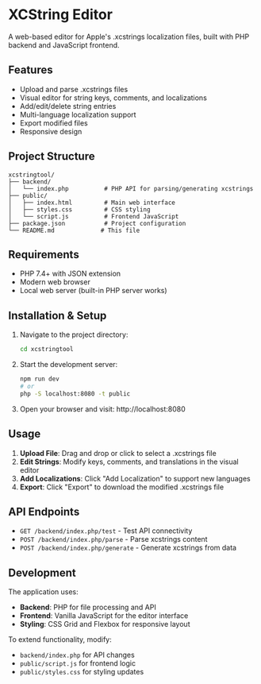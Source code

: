# XCString Editor

A web-based editor for Apple's .xcstrings localization files, built with PHP backend and JavaScript frontend.

## Features

- Upload and parse .xcstrings files
- Visual editor for string keys, comments, and localizations
- Add/edit/delete string entries
- Multi-language localization support
- Export modified files
- Responsive design

## Project Structure

```
xcstringtool/
├── backend/
│   └── index.php          # PHP API for parsing/generating xcstrings
├── public/
│   ├── index.html         # Main web interface
│   ├── styles.css         # CSS styling
│   └── script.js          # Frontend JavaScript
├── package.json           # Project configuration
└── README.md             # This file
```

## Requirements

- PHP 7.4+ with JSON extension
- Modern web browser
- Local web server (built-in PHP server works)

## Installation & Setup

1. Navigate to the project directory:
   ```bash
   cd xcstringtool
   ```

2. Start the development server:
   ```bash
   npm run dev
   # or
   php -S localhost:8080 -t public
   ```

3. Open your browser and visit: http://localhost:8080

## Usage

1. **Upload File**: Drag and drop or click to select a .xcstrings file
2. **Edit Strings**: Modify keys, comments, and translations in the visual editor
3. **Add Localizations**: Click "Add Localization" to support new languages
4. **Export**: Click "Export" to download the modified .xcstrings file

## API Endpoints

- `GET /backend/index.php/test` - Test API connectivity
- `POST /backend/index.php/parse` - Parse xcstrings content
- `POST /backend/index.php/generate` - Generate xcstrings from data

## Development

The application uses:
- **Backend**: PHP for file processing and API
- **Frontend**: Vanilla JavaScript for the editor interface
- **Styling**: CSS Grid and Flexbox for responsive layout

To extend functionality, modify:
- `backend/index.php` for API changes
- `public/script.js` for frontend logic
- `public/styles.css` for styling updates